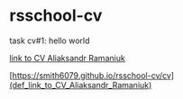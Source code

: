 # rsschool-cv
task cv#1: hello world

[def_link_to_CV_Aliaksandr_Ramaniuk]: https://smith6079.github.io/rsschool-cv/cv


[link to CV Aliaksandr Ramaniuk](def_link_to_CV_Aliaksandr_Ramaniuk)

[https://smith6079.github.io/rsschool-cv/cv](def_link_to_CV_Aliaksandr_Ramaniuk)